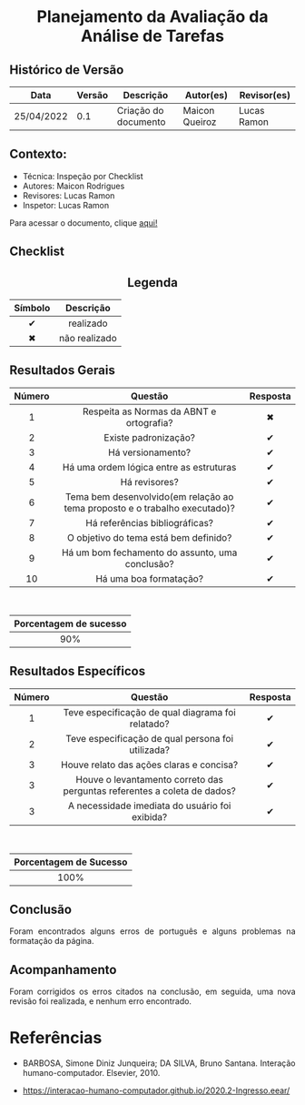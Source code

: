 # <center>Planejamento da Avaliação da Análise de Tarefas

## Histórico de Versão

| Data       | Versão | Descrição            | Autor(es)   | Revisor(es)    |
| ---------- | ------ | -------------------- | ---------   | -------------- |
| 25/04/2022 | 0.1    | Criação do documento | Maicon Queiroz | Lucas Ramon |

<div align="justify">

## Contexto:

- Técnica: Inspeção por Checklist
- Autores: Maicon Rodrigues
- Revisores: Lucas Ramon
- Inspetor: Lucas Ramon 

Para acessar o documento, clique <a href="/documentos/paginas/analiseTarefas/planejamentoAnaliseTarefas/planejamentoAnaliseTarefas.md">aqui!</a>

## Checklist

## <center>Legenda

<div align="center">

| Símbolo   | Descrição              |
| --------- | ---------------------- |
| <center>✔ | <center>realizado      |
| <center>✖ | <center> não realizado |

</div>

## Resultados Gerais

<div align = "center">


|   Número   | Questão | Resposta |
| ---------- | ------- | -------- |
| <center>1  | <center>Respeita as Normas da ABNT e ortografia?  | <center>✖ |
| <center>2  | <center>Existe padronização? | <center>✔ |
| <center>3  | <center>Há versionamento? | <center>✔ |
| <center>4  | <center>Há uma ordem lógica entre as estruturas | <center>✔ |
| <center>5  | <center>Há revisores? | <center>✔ |
| <center>6  | <center>Tema bem desenvolvido(em relação ao tema proposto e o trabalho executado)? | <center>✔ |
| <center>7  | <center>Há referências bibliográficas? | <center>✔ |
| <center>8  | <center>O objetivo do tema está bem definido? | <center>✔ |
| <center>9  | <center>Há um bom fechamento do assunto, uma conclusão? | <center>✔ |
| <center>10 | <center>Há uma boa formatação? | <center>✔ |

<br>

| Porcentagem de sucesso |
| ----------- |
| <center>90% |

</div>

## Resultados Específicos

<div align = "center">

|   Número  | Questão | Resposta |
| --------- | ------- | -------- |
| <center>1 | <center>Teve especificação de qual diagrama foi relatado? | <center>✔ |
| <center>2 | <center>Teve especificação de qual persona foi utilizada? | <center>✔ |
| <center>3 | <center>Houve relato das ações claras e concisa? | <center>✔ |
| <center>3 | <center>Houve o levantamento correto das perguntas referentes a coleta de dados? | <center>✔ |
| <center>3 | <center>A necessidade imediata do usuário foi exibida? | <center>✔ |

<br>

| Porcentagem de Sucesso  |
| ----------- |
| <center>100% |

</div>

## Conclusão

Foram encontrados alguns erros de português e alguns problemas na formatação da página.

## Acompanhamento

Foram corrigidos os erros citados na conclusão, em seguida, uma nova revisão foi realizada, e nenhum erro encontrado.

# Referências

- BARBOSA, Simone Diniz Junqueira; DA SILVA, Bruno Santana. Interação humano-computador. Elsevier, 2010.

- https://interacao-humano-computador.github.io/2020.2-Ingresso.eear/
